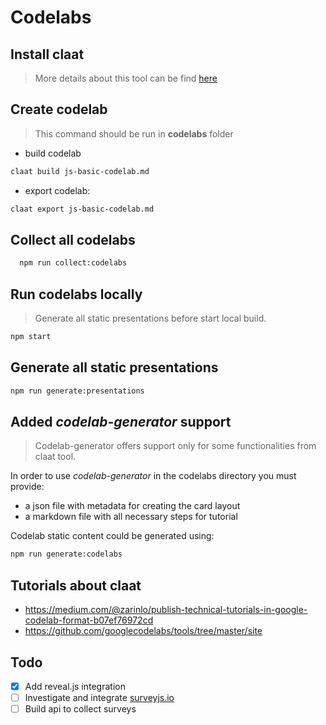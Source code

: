 # Codelabs

## Install claat

> More details about this tool can be find [here](https://github.com/googlecodelabs/tools)

## Create codelab

> This command should be run in **codelabs** folder

- build codelab

```bash
claat build js-basic-codelab.md
```

- export codelab:

```bash
claat export js-basic-codelab.md
```

## Collect all codelabs

```bash
  npm run collect:codelabs
```

## Run codelabs locally

> Generate all static presentations before start local build.

```bash
npm start
```

## Generate all static presentations

```bash
npm run generate:presentations
```

## Added *codelab-generator* support

> Codelab-generator offers support only for some functionalities from claat tool.

In order to use *codelab-generator* in the codelabs directory you must provide:

- a json file with metadata for creating the card layout
- a markdown file with all necessary steps for tutorial

Codelab static content could be generated using:

```bash
npm run generate:codelabs
```

## Tutorials about claat

- <https://medium.com/@zarinlo/publish-technical-tutorials-in-google-codelab-format-b07ef76972cd>
- <https://github.com/googlecodelabs/tools/tree/master/site>

## Todo

- [X] Add reveal.js integration
- [ ] Investigate and integrate [surveyjs.io](https://surveyjs.io/Examples/Library#content-js)
- [ ] Build api to collect surveys
